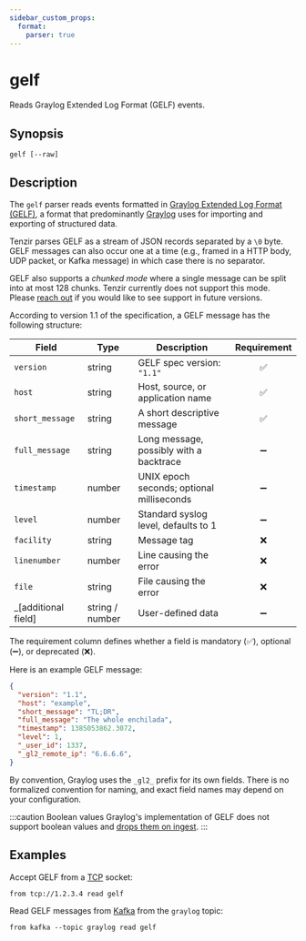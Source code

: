 ```yaml
---
sidebar_custom_props:
  format:
    parser: true
---
```


# gelf

Reads Graylog Extended Log Format (GELF) events.

## Synopsis

```
gelf [--raw]
```

## Description

The `gelf` parser reads events formatted in [Graylog Extended Log Format
(GELF)][gelf-spec], a format that predominantly
[Graylog](../integrations/graylog.md) uses for importing and exporting
of structured data.

Tenzir parses GELF as a stream of JSON records separated by a `\0` byte. GELF
messages can also occur one at a time (e.g., framed in a HTTP body, UDP packet,
or Kafka message) in which case there is no separator.

GELF also supports a *chunked mode* where a single message can be split into at
most 128 chunks. Tenzir currently does not support this mode. Please [reach
out](/discord) if you would like to see support in future versions.

[gelf-spec]: https://go2docs.graylog.org/5-0/getting_in_log_data/gelf.html

According to version 1.1 of the specification, a GELF message has the following
structure:

| Field               | Type           | Description                              | Requirement |
|---------------------|----------------|------------------------------------------|:-----------:|
| `version`           | string         | GELF spec version: `"1.1"`               | ✅          |
| `host`              | string         | Host, source, or application name        | ✅          |
| `short_message`     | string         | A short descriptive message              | ✅          |
| `full_message`      | string         | Long message, possibly with a backtrace  | ➖          |
| `timestamp`         | number         | UNIX epoch seconds; optional milliseconds | ➖         |
| `level`             | number         | Standard syslog level, defaults to 1     | ➖          |
| `facility`          | string         | Message tag                              | ❌          |
| `linenumber`        | number         | Line causing the error                   | ❌          |
| `file`              | string         | File causing the error                   | ❌          |
| _[additional field] | string / number | User-defined data                       | ➖          |

The requirement column defines whether a field is mandatory (✅), optional (➖),
or deprecated (❌).

Here is an example GELF message:

```json
{
  "version": "1.1",
  "host": "example",
  "short_message": "TL;DR",
  "full_message": "The whole enchilada",
  "timestamp": 1385053862.3072,
  "level": 1,
  "_user_id": 1337,
  "_gl2_remote_ip": "6.6.6.6",
}
```

By convention, Graylog uses the `_gl2_` prefix for its own fields. There is no
formalized convention for naming, and exact field names may depend on your
configuration.

:::caution Boolean values
Graylog's implementation of GELF does not support boolean values and [drops them
on ingest](https://github.com/Graylog2/graylog2-server/issues/5504).
:::

## Examples

Accept GELF from a [TCP](../connectors/tcp.md) socket:

```
from tcp://1.2.3.4 read gelf
```

Read GELF messages from [Kafka](../connectors/kafka.md) from the `graylog`
topic:

```
from kafka --topic graylog read gelf
```
